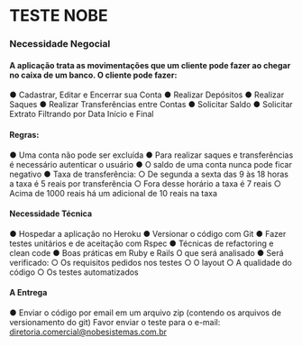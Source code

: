 # TESTE NOBE

### Necessidade Negocial

#### A aplicação trata as movimentações que um cliente pode fazer ao chegar no caixa de um banco. O cliente pode fazer:

● Cadastrar, Editar e Encerrar sua Conta ● Realizar Depósitos
● Realizar Saques
● Realizar Transferências entre Contas ● Solicitar Saldo
● Solicitar Extrato Filtrando por Data Início e Final

#### Regras:

● Uma conta não pode ser excluída
● Para realizar saques e transferências é necessário autenticar o usuário ● O saldo de uma conta nunca pode ficar negativo
● Taxa de transferência:
○ De segunda a sexta das 9 às 18 horas a taxa é 5 reais por transferência ○ Fora desse horário a taxa é 7 reais
○ Acima de 1000 reais há um adicional de 10 reais na taxa

#### Necessidade Técnica

● Hospedar a aplicação no Heroku
● Versionar o código com Git
● Fazer testes unitários e de aceitação com Rspec
● Técnicas de refactoring e clean code
● Boas práticas em Ruby e Rails
O que será analisado
● Será verificado:
○ Os requisitos pedidos nos testes ○ O layout
○ A qualidade do código
○ Os testes automatizados

#### A Entrega

● Enviar o código por email em um arquivo zip (contendo os arquivos de versionamento do git)
Favor enviar o teste para o e-mail: diretoria.comercial@nobesistemas.com.br
